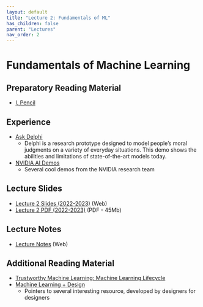 ```yaml
---
layout: default
title: "Lecture 2: Fundamentals of ML"
has_children: false
parent: "Lectures"
nav_order: 2
---
```


# Fundamentals of Machine Learning

## Preparatory Reading Material

- [I, Pencil](https://en.wikisource.org/wiki/I,_Pencil)


## Experience

- [Ask Delphi](https://delphi.allenai.org)
   - Delphi is a research prototype designed to model people’s moral judgments on a variety of everyday situations. This demo shows the abilities and limitations of state-of-the-art models today.
- [NVIDIA AI Demos](https://www.nvidia.com/en-us/research/ai-demos/)
   - Several cool demos from the NVIDIA research team

## Lecture Slides

- [Lecture 2 Slides (2022-2023)]({{site.baseurl}}/assets/presentations/Lecture-2/Lecture2.htm) (Web)
- [Lecture 2 PDF (2022-2023)]({{site.baseurl}}/assets/slides/ML4D-L2-2223.pdf) (PDF - 45Mb)

## Lecture Notes

- [Lecture Notes](https://surfdrive.surf.nl/files/index.php/s/RyBCGg8LJ1HgXFG) (Web)

## Additional Reading Material

- [Trustworthy Machine Learning: Machine Learning Lifecycle](http://www.trustworthymachinelearning.com/trustworthymachinelearning-02.htm)
 - [Machine Learning + Design](https://machinelearning.design/)
   - Pointers to several interesting resource, developed by designers for designers 